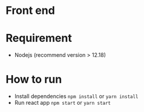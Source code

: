 # Front end

# Requirement
* Nodejs (recommend version > 12.18)
# How to run
* Install dependencies
 ```npm install``` or ```yarn install```
* Run react app
```npm start``` or ```yarn start```
